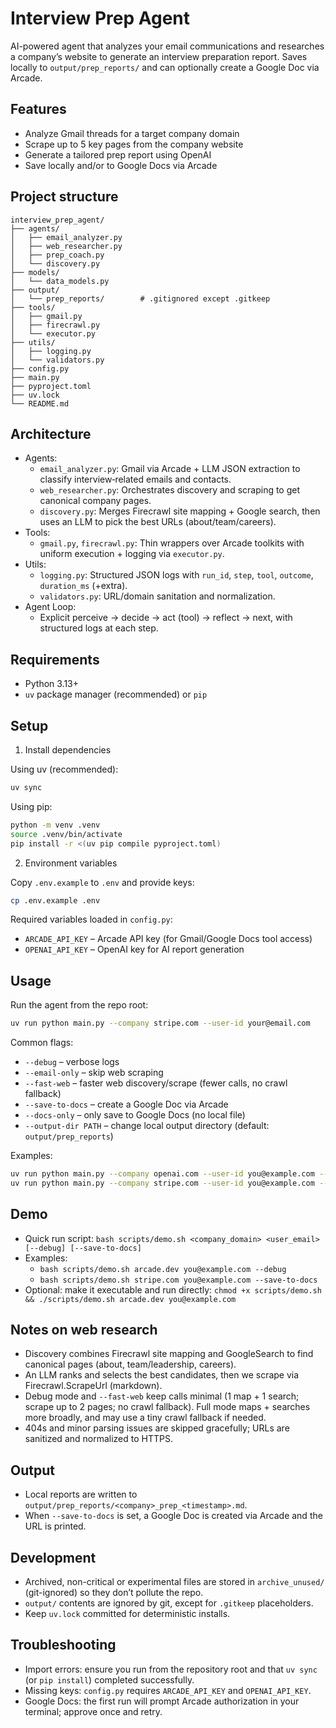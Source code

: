 # Interview Prep Agent

AI-powered agent that analyzes your email communications and researches a company’s website to generate an interview preparation report. Saves locally to `output/prep_reports/` and can optionally create a Google Doc via Arcade.

## Features

- Analyze Gmail threads for a target company domain
- Scrape up to 5 key pages from the company website
- Generate a tailored prep report using OpenAI
- Save locally and/or to Google Docs via Arcade

## Project structure

```
interview_prep_agent/
├── agents/
│   ├── email_analyzer.py
│   ├── web_researcher.py
│   ├── prep_coach.py
│   └── discovery.py
├── models/
│   └── data_models.py
├── output/
│   └── prep_reports/        # .gitignored except .gitkeep
├── tools/
│   ├── gmail.py
│   ├── firecrawl.py
│   └── executor.py
├── utils/
│   ├── logging.py
│   └── validators.py
├── config.py
├── main.py
├── pyproject.toml
├── uv.lock
└── README.md
```

## Architecture

- Agents:
  - `email_analyzer.py`: Gmail via Arcade + LLM JSON extraction to classify interview‑related emails and contacts.
  - `web_researcher.py`: Orchestrates discovery and scraping to get canonical company pages.
  - `discovery.py`: Merges Firecrawl site mapping + Google search, then uses an LLM to pick the best URLs (about/team/careers).
- Tools:
  - `gmail.py`, `firecrawl.py`: Thin wrappers over Arcade toolkits with uniform execution + logging via `executor.py`.
- Utils:
  - `logging.py`: Structured JSON logs with `run_id`, `step`, `tool`, `outcome`, `duration_ms` (+extra).
  - `validators.py`: URL/domain sanitation and normalization.
- Agent Loop:
  - Explicit perceive → decide → act (tool) → reflect → next, with structured logs at each step.

## Requirements

- Python 3.13+
- `uv` package manager (recommended) or `pip`

## Setup

1) Install dependencies

Using uv (recommended):

```bash
uv sync
```

Using pip:

```bash
python -m venv .venv
source .venv/bin/activate
pip install -r <(uv pip compile pyproject.toml)
```

2) Environment variables

Copy `.env.example` to `.env` and provide keys:

```bash
cp .env.example .env
```

Required variables loaded in `config.py`:

- `ARCADE_API_KEY` – Arcade API key (for Gmail/Google Docs tool access)
- `OPENAI_API_KEY` – OpenAI key for AI report generation

## Usage

Run the agent from the repo root:

```bash
uv run python main.py --company stripe.com --user-id your@email.com
```

Common flags:

- `--debug` – verbose logs
- `--email-only` – skip web scraping
- `--fast-web` – faster web discovery/scrape (fewer calls, no crawl fallback)
- `--save-to-docs` – create a Google Doc via Arcade
- `--docs-only` – only save to Google Docs (no local file)
- `--output-dir PATH` – change local output directory (default: `output/prep_reports`)

Examples:

```bash
uv run python main.py --company openai.com --user-id you@example.com --debug
uv run python main.py --company stripe.com --user-id you@example.com --save-to-docs
```

## Demo

- Quick run script: `bash scripts/demo.sh <company_domain> <user_email> [--debug] [--save-to-docs]`
- Examples:
  - `bash scripts/demo.sh arcade.dev you@example.com --debug`
  - `bash scripts/demo.sh stripe.com you@example.com --save-to-docs`
- Optional: make it executable and run directly: `chmod +x scripts/demo.sh && ./scripts/demo.sh arcade.dev you@example.com`

## Notes on web research

- Discovery combines Firecrawl site mapping and GoogleSearch to find canonical pages (about, team/leadership, careers).
- An LLM ranks and selects the best candidates, then we scrape via Firecrawl.ScrapeUrl (markdown).
- Debug mode and `--fast-web` keep calls minimal (1 map + 1 search; scrape up to 2 pages; no crawl fallback). Full mode maps + searches more broadly, and may use a tiny crawl fallback if needed.
- 404s and minor parsing issues are skipped gracefully; URLs are sanitized and normalized to HTTPS.

## Output

- Local reports are written to `output/prep_reports/<company>_prep_<timestamp>.md`.
- When `--save-to-docs` is set, a Google Doc is created via Arcade and the URL is printed.

## Development

- Archived, non-critical or experimental files are stored in `archive_unused/` (git-ignored) so they don’t pollute the repo.
- `output/` contents are ignored by git, except for `.gitkeep` placeholders.
- Keep `uv.lock` committed for deterministic installs.

## Troubleshooting

- Import errors: ensure you run from the repository root and that `uv sync` (or `pip install`) completed successfully.
- Missing keys: `config.py` requires `ARCADE_API_KEY` and `OPENAI_API_KEY`.
- Google Docs: the first run will prompt Arcade authorization in your terminal; approve once and retry.
